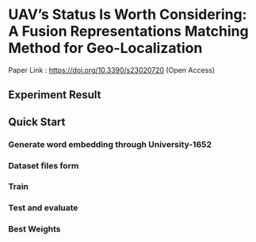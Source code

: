 # UAV’s Status Is Worth Considering: A Fusion Representations Matching Method for Geo-Localization
Paper Link : https://doi.org/10.3390/s23020720 (Open Access) 

## Experiment Result


## Quick Start

### Generate word embedding through University-1652

### Dataset files form

### Train

### Test and evaluate

### Best Weights


